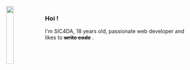 <img align="left" width="20%" src="https://img.itch.zone/aW1hZ2UvMTMyNzA1LzYwOTIyMy5naWY=/original/aiPnrv.gif">

### Hoi&nbsp;!

I'm SIC4DA, 18 years old, passionate web developer and likes to <del>**write code**</del> .


